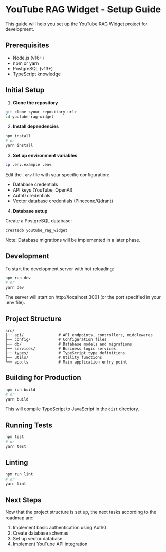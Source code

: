 # YouTube RAG Widget - Setup Guide

This guide will help you set up the YouTube RAG Widget project for development.

## Prerequisites

- Node.js (v16+)
- npm or yarn
- PostgreSQL (v13+)
- TypeScript knowledge

## Initial Setup

1. **Clone the repository**

```bash
git clone <your-repository-url>
cd youtube-rag-widget
```

2. **Install dependencies**

```bash
npm install
# or
yarn install
```

3. **Set up environment variables**

```bash
cp .env.example .env
```

Edit the `.env` file with your specific configuration:
- Database credentials
- API keys (YouTube, OpenAI)
- Auth0 credentials
- Vector database credentials (Pinecone/Qdrant)

4. **Database setup**

Create a PostgreSQL database:

```bash
createdb youtube_rag_widget
```

Note: Database migrations will be implemented in a later phase.

## Development

To start the development server with hot reloading:

```bash
npm run dev
# or
yarn dev
```

The server will start on http://localhost:3001 (or the port specified in your .env file).

## Project Structure

```
src/
├── api/               # API endpoints, controllers, middlewares
├── config/            # Configuration files
├── db/                # Database models and migrations
├── services/          # Business logic services
├── types/             # TypeScript type definitions
├── utils/             # Utility functions
└── app.ts             # Main application entry point
```

## Building for Production

```bash
npm run build
# or
yarn build
```

This will compile TypeScript to JavaScript in the `dist` directory.

## Running Tests

```bash
npm test
# or
yarn test
```

## Linting

```bash
npm run lint
# or
yarn lint
```

## Next Steps

Now that the project structure is set up, the next tasks according to the roadmap are:

1. Implement basic authentication using Auth0
2. Create database schemas
3. Set up vector database
4. Implement YouTube API integration